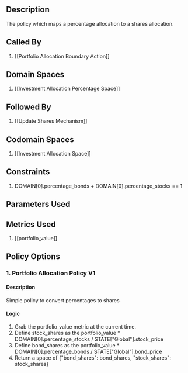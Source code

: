 ## Description

The policy which maps a percentage allocation to a shares allocation.
## Called By
1. [[Portfolio Allocation Boundary Action]]
## Domain Spaces
1. [[Investment Allocation Percentage Space]]
## Followed By
1. [[Update Shares Mechanism]]
## Codomain Spaces
1. [[Investment Allocation Space]]
## Constraints
1. DOMAIN[0].percentage_bonds + DOMAIN[0].percentage_stocks == 1
## Parameters Used
## Metrics Used
1. [[portfolio_value]]
## Policy Options
### 1. Portfolio Allocation Policy V1
#### Description
Simple policy to convert percentages to shares
#### Logic
1. Grab the portfolio_value metric at the current time.
2. Define stock_shares as the portfolio_value * DOMAIN[0].percentage_stocks / STATE["Global"].stock_price
3. Define bond_shares as the portfolio_value * DOMAIN[0].percentage_bonds / STATE["Global"].bond_price
4. Return a space of {"bond_shares": bond_shares, "stock_shares": stock_shares}

